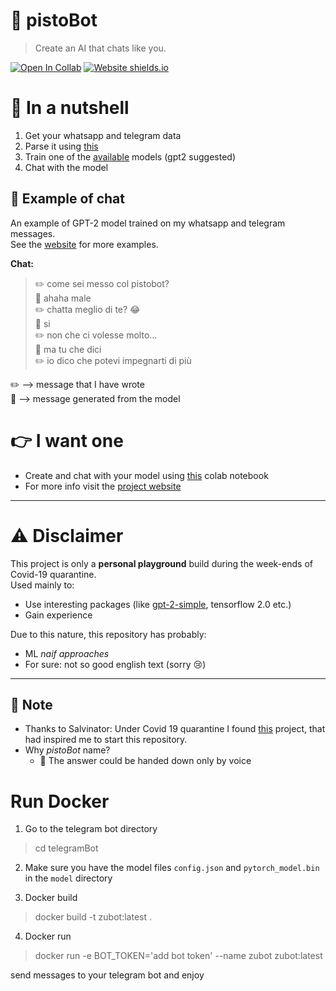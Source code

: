# 🤖 pistoBot

> Create an AI that chats like you. 

[![Open In Collab](https://colab.research.google.com/assets/colab-badge.svg)](https://colab.research.google.com/drive/1T4-Gk-mlAWJkX9RuRd3_EiS5JBP5UvyV?usp=sharing)
[![Website shields.io](https://img.shields.io/website-up-down-green-red/http/shields.io.svg)](https://pistocop.github.io/pistoBot-website/)

# 🥜 In a nutshell
1. Get your whatsapp and telegram data
2. Parse it using [this](https://github.com/pistocop/messaging-chat-parser)
3. Train one of the [available](https://github.com/pistocop/pistoBot/tree/master/pistoBot) models (gpt2 suggested)
4. Chat with the model

## 👀 Example of chat

An example of GPT-2 model trained on my whatsapp and telegram messages.<br>
See the [website](https://pistocop.github.io/pistoBot-website/) for more examples.

**Chat:**<br>
> :pencil2: come sei messo col pistobot?<br>
> :robot: ahaha male<br>
> :pencil2: chatta meglio di te? 😂 <br>
> :robot: si <br>
> :pencil2: non che ci volesse molto... <br>
> :robot: ma tu che dici <br>
> :pencil2: io dico che potevi impegnarti di più <br>

:pencil2: ⟶ message that I have wrote<br>
:robot: ⟶ message generated from the model<br>


# 👉 I want one
- Create and chat with your model using [this](https://colab.research.google.com/drive/1T4-Gk-mlAWJkX9RuRd3_EiS5JBP5UvyV?usp=sharing) colab notebook
- For more info visit the [project website](https://pistocop.github.io/pistoBot-website/)
---

# :warning: Disclaimer
This project is only a **personal playground** build during the week-ends of Covid-19 quarantine.<br>
Used mainly to:
- Use interesting packages (like [gpt-2-simple](https://github.com/minimaxir/gpt-2-simple), tensorflow 2.0 etc.)
- Gain experience

Due to this nature, this repository has probably: 
- ML _naif approaches_ 
- For sure: not so good english text (sorry 😢)


---
## 📝 Note
- Thanks to Salvinator: Under Covid 19 quarantine I found [this](https://salvinator.github.io/) project, 
that had inspired me to start this repository.
- Why _pistoBot_ name?
    - :crystal_ball: The answer could be handed down only by voice


# Run Docker

1. Go to the telegram bot directory
> cd telegramBot

2. Make sure you have the model files `config.json` and `pytorch_model.bin` in the `model` directory

3. Docker build
> docker build -t zubot:latest .

4. Docker run
> docker run -e BOT_TOKEN='add bot token' --name zubot zubot:latest


send messages to your telegram bot and enjoy